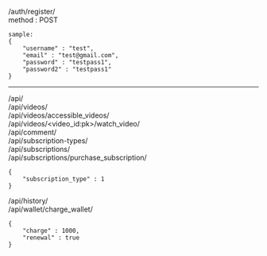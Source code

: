 /auth/register/    
method : POST   
```
sample:
{
    "username" : "test",
    "email" : "test@gmail.com",
    "password" : "testpass1",
    "password2" : "testpass1"
}
```
---
/api/     
/api/videos/  
/api/videos/accessible_videos/  
/api/videos/<video_id:pk>/watch_video/  
/api/comment/    
/api/subscription-types/  
/api/subscriptions/  
/api/subscriptions/purchase_subscription/    
```
{   
    "subscription_type" : 1
}
```
/api/history/  
/api/wallet/charge_wallet/    
```
{   
    "charge" : 1000,
    "renewal" : true
}
```


